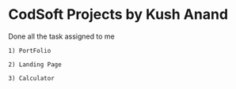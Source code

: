 
# CodSoft Projects by Kush Anand

Done all the task assigned to me

    1) PortFolio
    
    2) Landing Page

    3) Calculator
